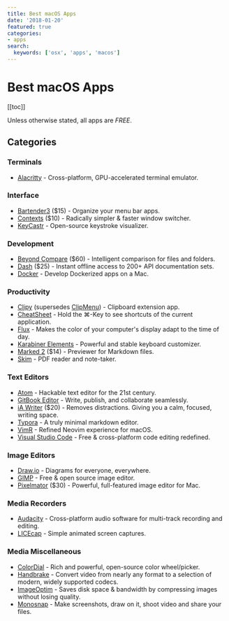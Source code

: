 ```yaml
---
title: Best macOS Apps
date: '2018-01-20'
featured: true
categories:
- apps
search:
  keywords: ['osx', 'apps', 'macos']
---
```

# Best macOS Apps

[[toc]]

Unless otherwise stated, all apps are _FREE_.

## Categories

### Terminals

* [Alacritty](https://github.com/jwilm/alacritty) - Cross-platform,
  GPU-accelerated terminal emulator.

### Interface

* [Bartender3](https://www.macbartender.com/) ($15) - Organize your menu bar apps.
* [Contexts](https://contexts.co/) ($10) - Radically simpler & faster window switcher.
* [KeyCastr](https://github.com/keycastr/keycastr) - Open-source keystroke visualizer.

### Development

* [Beyond Compare](https://www.scootersoftware.com/) ($60) - Intelligent
  comparison for files and folders.
* [Dash](https://kapeli.com/dash) ($25) - Instant offline access to 200+ API
  documentation sets.
* [Docker](https://www.docker.com/docker-mac) - Develop Dockerized apps on a Mac.

### Productivity

* [Clipy](https://github.com/Clipy/Clipy) (supersedes
  [ClipMenu](https://github.com/naotaka/ClipMenu)) - Clipboard extension app.
* [CheatSheet](https://cheatsheetapp.com/CheatSheet/) - Hold the ⌘-Key to see
  shortcuts of the current application.
* [Flux](https://justgetflux.com/) - Makes the color of your computer's display
  adapt to the time of day.
* [Karabiner Elements](https://pqrs.org/osx/karabiner/) - Powerful and stable
  keyboard customizer.
* [Marked 2](http://marked2app.com/) ($14) - Previewer for Markdown files.
* [Skim](https://skim-app.sourceforge.io/) - PDF reader and note-taker.

### Text Editors

* [Atom](https://atom.io/) - Hackable text editor for the 21st century.
* [GitBook Editor](https://www.gitbook.com/editor) - Write, publish, and
  collaborate seamlessly.
* [iA Writer](https://ia.net/writer/) ($20) - Removes distractions. Giving you a
  calm, focused, writing space.
* [Typora](https://typora.io/) - A truly minimal markdown editor.
* [VimR](https://github.com/qvacua/vimr) - Refined Neovim experience for macOS.
* [Visual Studio Code](https://code.visualstudio.com/) - Free & cross-platform
  code editing redefined.

### Image Editors

* [Draw.io](https://download.draw.io) - Diagrams for everyone, everywhere.
* [GIMP](https://www.gimp.org/) - Free & open source image editor.
* [Pixelmator](http://www.pixelmator.com/mac/) ($30) - Powerful, full-featured
  image editor for Mac.

### Media Recorders

* [Audacity](https://www.audacityteam.org/) - Cross-platform audio software for
  multi-track recording and editing.
* [LICEcap](https://www.cockos.com/licecap/) - Simple animated screen captures.

### Media Miscellaneous

* [ColorDial](https://github.com/NorgannasAddOns/ColorDial) - Rich and powerful,
  open-source color wheel/picker.
* [Handbrake](https://handbrake.fr/) - Convert video from nearly any format to a
  selection of modern, widely supported codecs.
* [ImageOptim](https://imageoptim.com/mac) - Saves disk space & bandwidth by
  compressing images without losing quality.
* [Monosnap](https://monosnap.com/) - Make screenshots, draw on it, shoot video
  and share your files.

